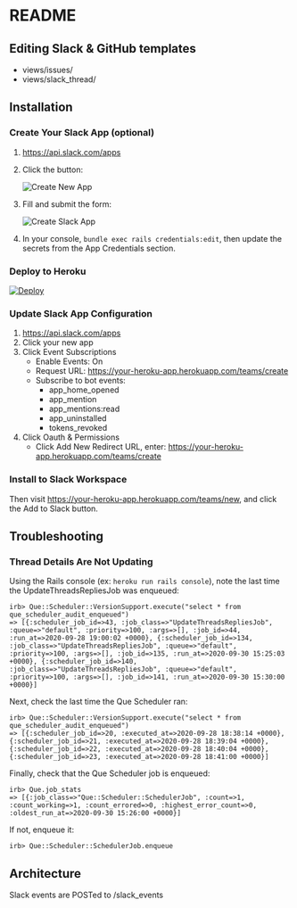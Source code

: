 # README

## Editing Slack & GitHub templates

- views/issues/
- views/slack_thread/

## Installation

### Create Your Slack App (optional)

1. https://api.slack.com/apps
1. Click the button:

    ![Create New App](readme/create-new-app.png)
1. Fill and submit the form:

    ![Create Slack App](readme/create-slack-app.png)
1. In your console, `bundle exec rails credentials:edit`, then update the secrets from the App Credentials section.

### Deploy to Heroku

[![Deploy](https://www.herokucdn.com/deploy/button.svg)](https://heroku.com/deploy?template=https://github.com/department-of-veterans-affairs/va.gov-support-slackbot)

### Update Slack App Configuration

1. https://api.slack.com/apps
1. Click your new app
1. Click Event Subscriptions
    * Enable Events: On
    * Request URL: https://your-heroku-app.herokuapp.com/teams/create
    * Subscribe to bot events:
        * app_home_opened
        * app_mention
        * app_mentions:read
        * app_uninstalled
        * tokens_revoked
1. Click Oauth & Permissions
    * Click Add New Redirect URL, enter: https://your-heroku-app.herokuapp.com/teams/create

### Install to Slack Workspace

Then visit https://your-heroku-app.herokuapp.com/teams/new, and click the Add to Slack button.

## Troubleshooting

### Thread Details Are Not Updating

Using the Rails console (ex: `heroku run rails console`), note the last time the UpdateThreadsRepliesJob was enqueued:

```
irb> Que::Scheduler::VersionSupport.execute("select * from que_scheduler_audit_enqueued")
=> [{:scheduler_job_id=>43, :job_class=>"UpdateThreadsRepliesJob", :queue=>"default", :priority=>100, :args=>[], :job_id=>44, :run_at=>2020-09-28 19:00:02 +0000}, {:scheduler_job_id=>134, :job_class=>"UpdateThreadsRepliesJob", :queue=>"default", :priority=>100, :args=>[], :job_id=>135, :run_at=>2020-09-30 15:25:03 +0000}, {:scheduler_job_id=>140, :job_class=>"UpdateThreadsRepliesJob", :queue=>"default", :priority=>100, :args=>[], :job_id=>141, :run_at=>2020-09-30 15:30:00 +0000}]
```

Next, check the last time the Que Scheduler ran:

```
irb> Que::Scheduler::VersionSupport.execute("select * from que_scheduler_audit_enqueued")
=> [{:scheduler_job_id=>20, :executed_at=>2020-09-28 18:38:14 +0000}, {:scheduler_job_id=>21, :executed_at=>2020-09-28 18:39:04 +0000}, {:scheduler_job_id=>22, :executed_at=>2020-09-28 18:40:04 +0000}, {:scheduler_job_id=>23, :executed_at=>2020-09-28 18:41:00 +0000}]
```

Finally, check that the Que Scheduler job is enqueued:

```
irb> Que.job_stats
=> [{:job_class=>"Que::Scheduler::SchedulerJob", :count=>1, :count_working=>1, :count_errored=>0, :highest_error_count=>0, :oldest_run_at=>2020-09-30 15:26:00 +0000}]
```

If not, enqueue it:

```
irb> Que::Scheduler::SchedulerJob.enqueue
```

## Architecture

Slack events are POSTed to /slack_events
